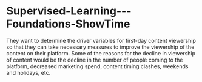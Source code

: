 # Supervised-Learning---Foundations-ShowTime
They want to determine the driver variables for first-day content viewership so that they can take necessary measures to improve the viewership of the content on their platform. Some of the reasons for the decline in viewership of content would be the decline in the number of people coming to the platform, decreased marketing spend, content timing clashes, weekends and holidays, etc.

